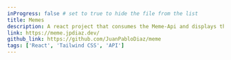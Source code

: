 ```yaml
---
inProgress: false # set to true to hide the file from the list
title: Memes
description: A react project that consumes the Meme-Api and displays the results in a simple and clean way.
link: https://meme.jpdiaz.dev/
github_link: https://github.com/JuanPabloDiaz/meme
tags: ['React', 'Tailwind CSS', 'API']
---
```

